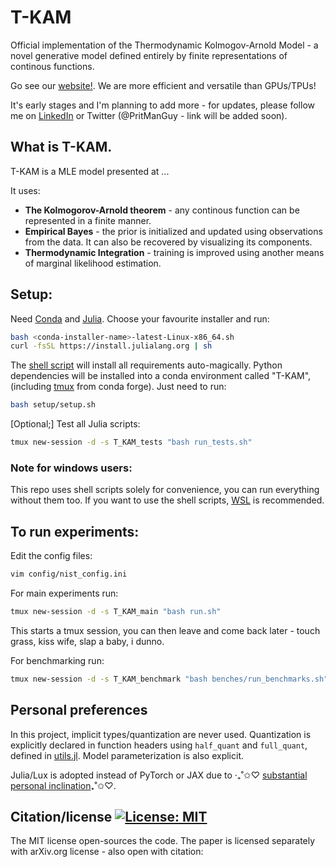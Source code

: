 # T-KAM 

Official implementation of the Thermodynamic Kolmogov-Arnold Model - a novel generative model defined entirely by finite representations of continous functions.

Go see our [website!](https://exalaboratories.com). We are more efficient and versatile than GPUs/TPUs!

It's early stages and I'm planning to add more - for updates, please follow me on [LinkedIn](https://www.linkedin.com/in/prithvi-raj-eng/) or Twitter (@PritManGuy - link will be added soon).

## What is T-KAM.

T-KAM is a MLE model presented at ...

It uses:

- **The Kolmogorov-Arnold theorem** - any continous function can be represented in a finite manner.
- **Empirical Bayes** - the prior is initialized and updated using observations from the data. It can also be recovered by visualizing its components.
- **Thermodynamic Integration** - training is improved using another means of marginal likelihood estimation.

## Setup:

Need [Conda](https://docs.conda.io/projects/conda/en/latest/user-guide/install/index.html) and [Julia](https://github.com/JuliaLang/juliaup). Choose your favourite installer and run: 

```bash
bash <conda-installer-name>-latest-Linux-x86_64.sh
curl -fsSL https://install.julialang.org | sh
```

The [shell script](setup/setup.sh) will install all requirements auto-magically. Python dependencies will be installed into a conda environment called "T-KAM", (including [tmux](https://github.com/tmux/tmux/wiki) from conda forge). Just need to run:

```bash
bash setup/setup.sh
```

[Optional;] Test all Julia scripts:

```bash
tmux new-session -d -s T_KAM_tests "bash run_tests.sh"
```

### Note for windows users:

This repo uses shell scripts solely for convenience, you can run everything without them too. If you want to use the shell scripts, [WSL](https://learn.microsoft.com/en-us/windows/wsl/install) is recommended.

## To run experiments:

Edit the config files:

```bash
vim config/nist_config.ini
```

For main experiments run:

```bash
tmux new-session -d -s T_KAM_main "bash run.sh"
```

This starts a tmux session, you can then leave and come back later - touch grass, kiss wife, slap a baby, i dunno.

For benchmarking run:

```bash
tmux new-session -d -s T_KAM_benchmark "bash benches/run_benchmarks.sh"
```

## Personal preferences

In this project, implicit types/quantization are never used. Quantization is explicitly declared in function headers using `half_quant` and `full_quant`, defined in [utils.jl](src/utils.jl). Model parameterization is also explicit.

Julia/Lux is adopted instead of PyTorch or JAX due to ‧₊˚✩♡ [substantial personal inclination](https://www.linkedin.com/posts/prithvi-raj-eng_i-moved-from-pytorch-to-jax-to-julia-a-activity-7330842135534919681-9XJF?utm_source=share&utm_medium=member_desktop&rcm=ACoAADUTwcMBFnTsuwtIbYGuiSVLmSAnTVDeOQQ)₊˚✩♡.

## Citation/license [![License: MIT](https://img.shields.io/badge/License-MIT-yellow.svg)](https://opensource.org/licenses/MIT)

The MIT license open-sources the code. The paper is licensed separately with arXiv.org license - also open with citation: